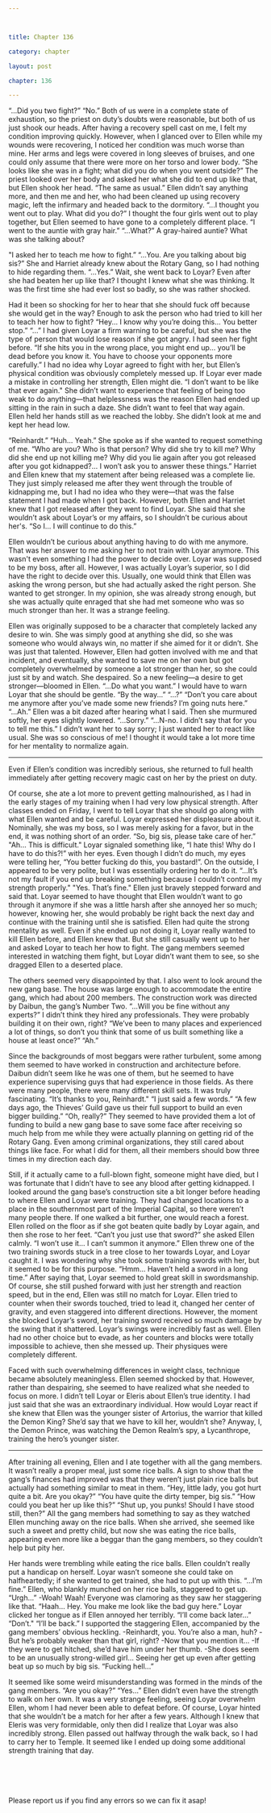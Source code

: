```yaml
---



title: Chapter 136

category: chapter

layout: post

chapter: 136

---
```


“...Did you two fight?”
“No.”
Both of us were in a complete state of exhaustion, so the priest on duty’s doubts
were reasonable, but both of us just shook our heads. After having a recovery spell
cast on me, I felt my condition improving quickly.
However, when I glanced over to Ellen while my wounds were recovering, I noticed
her condition was much worse than mine.
Her arms and legs were covered in long sleeves of bruises, and one could only
assume that there were more on her torso and lower body.
“She looks like she was in a fight; what did you do when you went outside?”
The priest looked over her body and asked her what she did to end up like that, but
Ellen shook her head.
“The same as usual.”
Ellen didn’t say anything more, and then me and her, who had been cleaned up using
recovery magic, left the infirmary and headed back to the dormitory.
“...I thought you went out to play. What did you do?”
I thought the four girls went out to play together, but Ellen seemed to have gone to a
completely different place.
“I went to the auntie with gray hair.”
“...What?”
A gray-haired auntie? What was she talking about?

"I asked her to teach me how to fight.”
“...You. Are you talking about big sis?”
She and Harriet already knew about the Rotary Gang, so I had nothing to hide
regarding them.
“...Yes.”
Wait, she went back to Loyar? Even after she had beaten her up like that? I thought I
knew what she was thinking. It was the first time she had ever lost so badly, so she
was rather shocked.

Had it been so shocking for her to hear that she should fuck off because she would
get in the way? Enough to ask the person who had tried to kill her to teach her how
to fight?
“Hey... I know why you’re doing this... You better stop.”
“...”
I had given Loyar a firm warning to be careful, but she was the type of person that
would lose reason if she got angry. I had seen her fight before.
“If she hits you in the wrong place, you might end up... you’ll be dead before you
know it. You have to choose your opponents more carefully.”
I had no idea why Loyar agreed to fight with her, but Ellen’s physical condition was
obviously completely messed up. If Loyar ever made a mistake in controlling her
strength, Ellen might die.
“I don’t want to be like that ever again."
She didn’t want to experience that feeling of being too weak to do anything—that
helplessness was the reason Ellen had ended up sitting in the rain in such a daze.
She didn’t want to feel that way again. Ellen held her hands still as we reached the
lobby.
She didn’t look at me and kept her head low.

“Reinhardt.”
“Huh... Yeah.”
She spoke as if she wanted to request something of me.
“Who are you? Who is that person? Why did she try to kill me? Why did she end up
not killing me? Why did you lie again after you got released after you got
kidnapped?... I won’t ask you to answer these things.”
Harriet and Ellen knew that my statement after being released was a complete lie.
They just simply released me after they went through the trouble of kidnapping me,
but I had no idea who they were—that was the false statement I had made when I
got back.
However, both Ellen and Harriet knew that I got released after they went to find
Loyar.
She said that she wouldn’t ask about Loyar’s or my affairs, so I shouldn’t be curious
about her's.
“So I... I will continue to do this.”

Ellen wouldn’t be curious about anything having to do with me anymore. That was
her answer to me asking her to not train with Loyar anymore.
This wasn't even something I had the power to decide over. Loyar was supposed to
be my boss, after all.
However, I was actually Loyar’s superior, so I did have the right to decide over this.
Usually, one would think that Ellen was asking the wrong person, but she had
actually asked the right person.
She wanted to get stronger. In my opinion, she was already strong enough, but she
was actually quite enraged that she had met someone who was so much stronger
than her.
It was a strange feeling.

Ellen was originally supposed to be a character that completely lacked any desire to
win. She was simply good at anything she did, so she was someone who would
always win, no matter if she aimed for it or didn’t. She was just that talented.
However, Ellen had gotten involved with me and that incident, and eventually, she
wanted to save me on her own but got completely overwhelmed by someone a lot
stronger than her, so she could just sit by and watch. She despaired.
So a new feeling—a desire to get stronger—bloomed in Ellen.
“...Do what you want.”
I would have to warn Loyar that she should be gentle.
“By the way...”
“...?”
“Don’t you care about me anymore after you’ve made some new friends? I’m going
nuts here.”
“...Ah.”
Ellen was a bit dazed after hearing what I said. Then she murmured softly, her eyes
slightly lowered.
“...Sorry.”
“...N-no. I didn’t say that for you to tell me this.”
I didn’t want her to say sorry; I just wanted her to react like usual.
She was so conscious of me!
I thought it would take a lot more time for her mentality to normalize again.

* * *

Even if Ellen’s condition was incredibly serious, she returned to full health
immediately after getting recovery magic cast on her by the priest on duty.

Of course, she ate a lot more to prevent getting malnourished, as I had in the early
stages of my training when I had very low physical strength.
After classes ended on Friday, I went to tell Loyar that she should go along with what
Ellen wanted and be careful. Loyar expressed her displeasure about it. Nominally,
she was my boss, so I was merely asking for a favor, but in the end, it was nothing
short of an order.
“So, big sis, please take care of her.”
"Ah... This is difficult."
Loyar signaled something like, “I hate this! Why do I have to do this?!” with her eyes.
Even though I didn’t do much, my eyes were telling her, “You better fucking do this,
you bastard!”.
On the outside, I appeared to be very polite, but I was essentially ordering her to do
it.
“...It’s not my fault if you end up breaking something because I couldn’t control my
strength properly."
"Yes. That’s fine."
Ellen just bravely stepped forward and said that.
Loyar seemed to have thought that Ellen wouldn’t want to go through it anymore if
she was a little harsh after she annoyed her so much; however, knowing her, she
would probably be right back the next day and continue with the training until she is
satisfied.
Ellen had quite the strong mentality as well.
Even if she ended up not doing it, Loyar really wanted to kill Ellen before, and Ellen
knew that.
But she still casually went up to her and asked Loyar to teach her how to fight.
The gang members seemed interested in watching them fight, but Loyar didn’t want
them to see, so she dragged Ellen to a deserted place.

The others seemed very disappointed by that.
I also went to look around the new gang base. The house was large enough to
accommodate the entire gang, which had about 200 members.
The construction work was directed by Daibun, the gang’s Number Two.
“...Will you be fine without any experts?”
I didn’t think they hired any professionals. They were probably building it on their
own, right?
“We’ve been to many places and experienced a lot of things, so don’t you think that
some of us built something like a house at least once?”
“Ah.”

Since the backgrounds of most beggars were rather turbulent, some among them
seemed to have worked in construction and architecture before. Daibun didn’t seem
like he was one of them, but he seemed to have experience supervising guys that had
experience in those fields.
As there were many people, there were many different skill sets. It was truly
fascinating.
“It’s thanks to you, Reinhardt."
“I just said a few words.”
“A few days ago, the Thieves’ Guild gave us their full support to build an even bigger
building.”
“Oh, really?”
They seemed to have provided them a lot of funding to build a new gang base to save
some face after receiving so much help from me while they were actually planning
on getting rid of the Rotary Gang.
Even among criminal organizations, they still cared about things like face. For what I
did for them, all their members should bow three times in my direction each day.

Still, if it actually came to a full-blown fight, someone might have died, but I was
fortunate that I didn’t have to see any blood after getting kidnapped.
I looked around the gang base’s construction site a bit longer before heading to
where Ellen and Loyar were training.
They had changed locations to a place in the southernmost part of the Imperial
Capital, so there weren’t many people there. If one walked a bit further, one would
reach a forest.
Ellen rolled on the floor as if she got beaten quite badly by Loyar again, and then she
rose to her feet.
“Can’t you just use that sword?” she asked Ellen calmly.
“I won’t use it... I can’t summon it anymore.”
Ellen threw one of the two training swords stuck in a tree close to her towards Loyar,
and Loyar caught it. I was wondering why she took some training swords with her,
but it seemed to be for this purpose.
“Hmm... Haven’t held a sword in a long time.”
After saying that, Loyar seemed to hold great skill in swordsmanship.
Of course, she still pushed forward with just her strength and reaction speed, but in
the end, Ellen was still no match for Loyar.
Ellen tried to counter when their swords touched, tried to lead it, changed her center
of gravity, and even staggered into different directions.
However, the moment she blocked Loyar’s sword, her training sword received so
much damage by the swing that it shattered. Loyar’s swings were incredibly fast as
well.
Ellen had no other choice but to evade, as her counters and blocks were totally
impossible to achieve, then she messed up.
Their physiques were completely different.

Faced with such overwhelming differences in weight class, technique became
absolutely meaningless. Ellen seemed shocked by that.
However, rather than despairing, she seemed to have realized what she needed to
focus on more.
I didn’t tell Loyar or Eleris about Ellen’s true identity. I had just said that she was an
extraordinary individual.
How would Loyar react if she knew that Ellen was the younger sister of Artorius, the
warrior that killed the Demon King?
She’d say that we have to kill her, wouldn’t she?
Anyway, I, the Demon Prince, was watching the Demon Realm’s spy, a Lycanthrope,
training the hero’s younger sister.

* * *

After training all evening, Ellen and I ate together with all the gang members.
It wasn’t really a proper meal, just some rice balls.
A sign to show that the gang’s finances had improved was that they weren’t just plain
rice balls but actually had something similar to meat in them.
“Hey, little lady, you got hurt quite a bit. Are you okay?”
“You have quite the dirty temper, big sis.”
“How could you beat her up like this?”
“Shut up, you punks! Should I have stood still, then?”
All the gang members had something to say as they watched Ellen munching away
on the rice balls.
When she arrived, she seemed like such a sweet and pretty child, but now she was
eating the rice balls, appearing even more like a beggar than the gang members, so
they couldn’t help but pity her.

Her hands were trembling while eating the rice balls. Ellen couldn’t really put a
handicap on herself. Loyar wasn’t someone she could take on halfheartedly; if she
wanted to get trained, she had to put up with this.
“...I’m fine.”
Ellen, who blankly munched on her rice balls, staggered to get up.
“Urgh...”
-Woah! Waah!
Everyone was clamoring as they saw her staggering like that.
“Haah... Hey. You make me look like the bad guy here.”
Loyar clicked her tongue as if Ellen annoyed her terribly.
“I’ll come back later...”
“Don’t."
“I’ll be back.”
I supported the staggering Ellen, accompanied by the gang members’ obvious
heckling.
-Reinhardt, you. You’re also a man, huh?
-But he’s probably weaker than that girl, right?
-Now that you mention it...
-If they were to get hitched, she’d have him under her thumb.
-She does seem to be an unusually strong-willed girl... Seeing her get up even after
getting beat up so much by big sis.
“Fucking hell...”

It seemed like some weird misunderstanding was formed in the minds of the gang
members.
“Are you okay?”
“Yes...”
Ellen didn’t even have the strength to walk on her own.
It was a very strange feeling, seeing Loyar overwhelm Ellen, whom I had never been
able to defeat before. Of course, Loyar hinted that she wouldn’t be a match for her
after a few years.
Although I knew that Eleris was very formidable, only then did I realize that Loyar
was also incredibly strong.
Ellen passed out halfway through the walk back, so I had to carry her to Temple.
It seemed like I ended up doing some additional strength training that day.

<br><br><br><br>
Please report us if you find any errors so we can fix it asap!